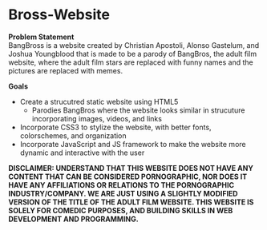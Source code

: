 # Bross-Website
**Problem Statement** </br>
BangBross is a website created by Christian Apostoli, Alonso Gastelum, and Joshua Youngblood that is made to be a parody of BangBros, the adult film website,  where the adult film stars are replaced with funny names and the pictures are replaced with memes.

**Goals**

 - Create a strucutred  static website using HTML5
	 - Parodies BangBros where the website looks similar in strucuture incorporating images, videos, and links
 - Incorporate CSS3 to stylize the website, with better fonts, colorschemes, and organization
 - Incorporate JavaScript and JS framework to make the website more dynamic and interactive with the user
 
 **DISCLAIMER: UNDERSTAND THAT THIS WEBSITE DOES NOT HAVE ANY CONTENT THAT CAN BE CONSIDERED PORNOGRAPHIC, NOR DOES IT HAVE ANY AFFILIATIONS OR RELATIONS TO THE PORNOGRAPHIC INDUSTRY/COMPANY. WE ARE JUST USING A SLIGHTLY MODIFIED VERSION OF THE TITLE OF THE ADULT FILM WEBSITE. THIS WEBSITE IS SOLELY FOR COMEDIC PURPOSES, AND BUILDING SKILLS IN WEB DEVELOPMENT AND PROGRAMMING.** 

